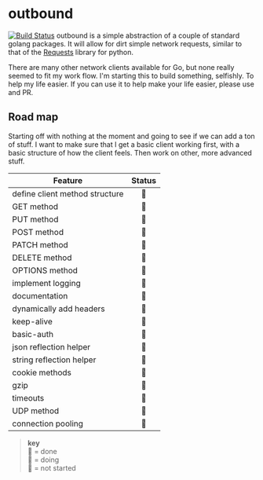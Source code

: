 # outbound
[![Build Status](https://travis-ci.org/alfredchiesa/outbound.svg?branch=master)](https://travis-ci.org/alfredchiesa/outbound)
outbound is a simple abstraction of a couple of standard golang packages. It will allow for dirt simple network requests, similar to that of the [Requests](https://github.com/kennethreitz/requests/) library for python.

There are many other network clients available for Go, but none really seemed to fit my work flow. I'm starting this to build something, selfishly. To help my life easier. If you can use it to help make your life easier, please use and PR.

## Road map
Starting off with nothing at the moment and going to see if we can add a ton of stuff. I want to make sure that I get a basic client working first, with a basic structure of how the client feels. Then work on other, more advanced stuff.

Feature | Status
------- |:------:
define client method structure | :blue_book:
GET method | :blue_book:
PUT method | :ledger:
POST method | :ledger:
PATCH method | :ledger:
DELETE method | :ledger:
OPTIONS method | :ledger:
implement logging | :ledger:
documentation | :ledger:
dynamically add headers | :ledger:
keep-alive | :ledger:
basic-auth | :ledger:
json reflection helper | :ledger:
string reflection helper | :ledger:
cookie methods | :ledger:
gzip | :ledger:
timeouts | :ledger:
UDP method | :ledger:
connection pooling | :ledger:

  >**key**  
  >:green_book: = done  
  >:blue_book: = doing  
  >:ledger: = not started  



